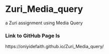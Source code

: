 # Zuri_Media_query
a Zuri assignment using Media Query


<h3>Link to GitHub Page Is</h3>
https://oniyidefaith.github.io/Zuri_Media_query/
